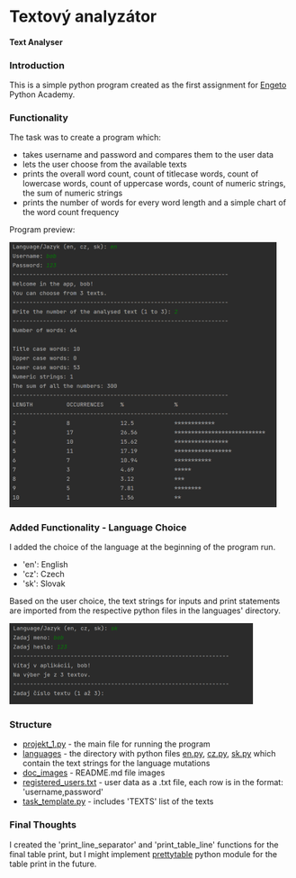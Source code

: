 # Textový analyzátor
#### Text Analyser

### Introduction
This is a simple python program created as the first assignment for [Engeto](https://engeto.cz/) Python Academy.

### Functionality
The task was to create a program which:
* takes username and password and compares them to the user data
* lets the user choose from the available texts
* prints the overall word count, count of titlecase words, count of lowercase words, count of uppercase words, count of numeric strings, the sum of numeric strings
* prints the number of words for every word length and a simple chart of the word count frequency

Program preview:


<img src=doc_images/whole.png width="475">

### Added Functionality - Language Choice
I added the choice of the language at the beginning of the program run.
* 'en': English
* 'cz': Czech
* 'sk': Slovak

Based on the user choice, the text strings for inputs and print statements are imported from the respective python files in the languages' directory.

<img src=doc_images/lang.png width="433">

### Structure
* [projekt_1.py](projekt_1.py) - the main file for running the program
* [languages](/languages) - the directory with python files [en.py](languages/en.py), [cz.py](languages/cz.py), [sk.py](languages/sk.py) which contain the text strings for the language mutations
* [doc_images](/doc_images) - README.md file images
* [registered_users.txt](registered_users.txt) - user data as a .txt file, each row is in the format: 'username,password'
* [task_template.py](task_template.py) - includes 'TEXTS' list of the texts

### Final Thoughts
I created the 'print_line_separator' and 'print_table_line' functions  for the final table print, but I might implement [prettytable](https://pypi.org/project/prettytable/) python module for the table print in the future.
